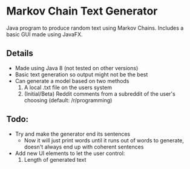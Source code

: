 # Markov Chain Text Generator
Java program to produce random text using Markov Chains.
Includes a basic GUI made using JavaFX.

## Details
- Made using Java 8 (not tested on other versions)
- Basic text generation so output might not be the best
- Can generate a model based on two methods
    1. A local .txt file on the users system
    2. (Initial/Beta) Reddit comments from a subreddit of the user's choosing (default: /r/programming)

## Todo:
- Try and make the generator end its sentences
    - Now it will just print words until it runs out of words to generate, doesn't always end up with coherent sentences
- Add new UI elements to let the user control:
    1. Length of generated text
